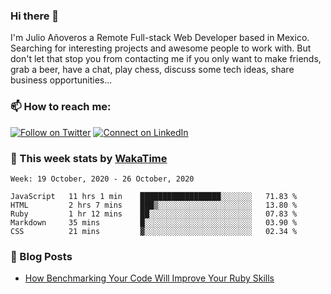 ### Hi there 👋

I'm Julio Añoveros a Remote Full-stack Web Developer based in Mexico. Searching for interesting projects and awesome people to work with. But don't let that stop you from contacting me if you only want to make friends, grab a beer, have a chat, play chess, discuss some tech ideas, share business opportunities... 

### :mailbox: How to reach me:

[![Follow on Twitter](https://img.shields.io/badge/--twitter?label=Twitter&logo=Twitter&style=social)](https://twitter.com/AnoverosJulio) [![Connect on LinkedIn](https://img.shields.io/badge/--linkedin?label=LinkedIn&logo=LinkedIn&style=social)](https://www.linkedin.com/in/jubaan)

### :construction_worker: This week stats by [WakaTime]('https://wakatime.com')
<!--START_SECTION:waka-->
```text
Week: 19 October, 2020 - 26 October, 2020

JavaScript   11 hrs 1 min    ██████████████████░░░░░░░   71.83 % 
HTML         2 hrs 7 mins    ███▒░░░░░░░░░░░░░░░░░░░░░   13.80 % 
Ruby         1 hr 12 mins    ██░░░░░░░░░░░░░░░░░░░░░░░   07.83 % 
Markdown     35 mins         █░░░░░░░░░░░░░░░░░░░░░░░░   03.90 % 
CSS          21 mins         ▓░░░░░░░░░░░░░░░░░░░░░░░░   02.34 % 
```
<!--END_SECTION:waka-->

### :newspaper: Blog Posts
<!-- BLOG-POST-LIST:START -->
- [How Benchmarking Your Code Will Improve Your Ruby Skills](https://dev.to/jubaan/how-benchmarking-your-code-will-improve-your-ruby-skills-2m83)
<!-- BLOG-POST-LIST:END -->


